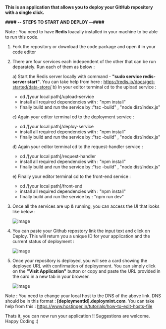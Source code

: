 **This is an application that allows you to deploy your GitHub repository with a single click.**

**#### -- STEPS TO START AND DEPLOY --####**

Note : You need to have **Redis** loacally installed in your machine to be able to run this code.

1. Fork the repository or download the code package and open it in your code editor
2. There are four services each independent of the other that can be run deparately. Run each of them as below :

   a) Start the Redis server locally with command - **"sudo service redis-server start"**. You can take help from here : https://redis.io/docs/get-started/data-store/
   b) In your editor terminal cd to the upload service :
      - cd /[your local path]/upload-service
      - install all required dependencies with : "npm install"
      - finally build and run the service by :"tsc -build" , "node dist/index.js"
        
   c) Again your editor terminal cd to the deployment service :
      - cd /[your local path]/deploy-service
      - install all required dependencies with : "npm install"
      - finally build and run the service by :"tsc -build" , "node dist/index.js"

   d) Again your editor terminal cd to the request-handler service :
      - cd /[your local path]/request-handler
      - install all required dependencies with : "npm install"
      - finally build and run the service by :"tsc -build" , "node dist/index.js"
        
   e) Finally your editor terminal cd to the front-end service :
      - cd /[your local path]/front-end
      - install all required dependencies with : "npm install"
      - finally build and run the service by : "npm run dev"
  
  3. Once all the services are up & running, you can access the UI that looks like below :
     
     ![image](https://github.com/pandaabhijeet/DeployMint/assets/37467013/779c8964-2a63-4372-a4c3-a27598caca1f)

 4. You can paste your Github repostory link the input text and click on Deploy. This will return you a unique ID for your application and the current status of deployment :

    ![image](https://github.com/pandaabhijeet/DeployMint/assets/37467013/16b48411-be31-4f5c-91c1-475bc34b686c)

5. Once your repository is deployed, you will see a card showing the deployed URL with confirmation of deployement. You can simply click on the **"Visit Application"** button
   or copy and paste the URL provided in the card in a new tab in your browser.

   ![image](https://github.com/pandaabhijeet/DeployMint/assets/37467013/c4a2fb52-6e22-49ff-9174-49d3c0d6a758)

Note : You need to change your local host to the DNS of the above link. DNS should be in this format : **[deploymentId].deploymint.com**.
        You can take help from this : https://www.hostinger.in/tutorials/how-to-edit-hosts-file


Thats it, you can now run your application !! Suggestions are welcome. Happy Coding :)

 
